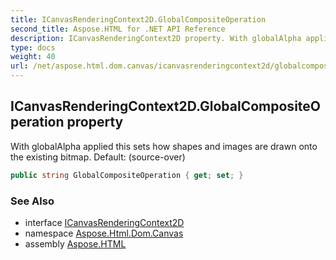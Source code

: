 ```yaml
---
title: ICanvasRenderingContext2D.GlobalCompositeOperation
second_title: Aspose.HTML for .NET API Reference
description: ICanvasRenderingContext2D property. With globalAlpha applied this sets how shapes and images are drawn onto the existing bitmap. Default source-over
type: docs
weight: 40
url: /net/aspose.html.dom.canvas/icanvasrenderingcontext2d/globalcompositeoperation/
---
```

## ICanvasRenderingContext2D.GlobalCompositeOperation property

With globalAlpha applied this sets how shapes and images are drawn onto the existing bitmap. Default: (source-over)

```csharp
public string GlobalCompositeOperation { get; set; }
```

### See Also

* interface [ICanvasRenderingContext2D](../)
* namespace [Aspose.Html.Dom.Canvas](../../../aspose.html.dom.canvas/)
* assembly [Aspose.HTML](../../../)

